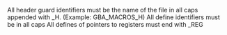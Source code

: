 All header guard identifiers must be the name of the file in all caps appended with _H. (Example: GBA_MACROS_H)
All define identifiers must be in all caps
All defines of pointers to registers must end with _REG
